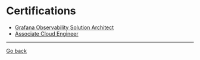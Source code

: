 # Certifications
- [Grafana Observability Solution Architect](https://grafanalabs.docebosaas.com/partners/share/gamification/badges/external/67132505-dd4e-40ed-a267-0d50d1e6712d?lang=en)
- [Associate Cloud Engineer](https://cloud.google.com/learn/certification/cloud-engineer)

---

[Go back](../README.md)

